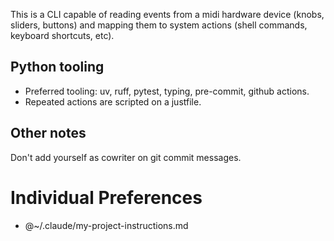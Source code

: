 
This is a CLI capable of reading events from a midi hardware device (knobs,
sliders, buttons) and mapping them to system actions (shell commands, keyboard
shortcuts, etc).

## Python tooling

- Preferred tooling: uv, ruff, pytest, typing, pre-commit, github actions.
- Repeated actions are scripted on a justfile.

## Other notes

Don't add yourself as cowriter on git commit messages.

# Individual Preferences

- @~/.claude/my-project-instructions.md
